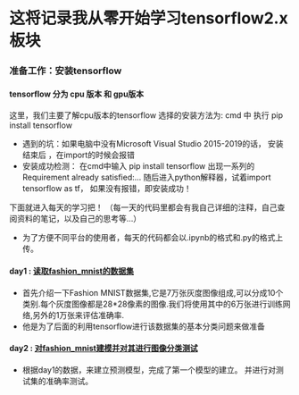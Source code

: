 这将记录我从零开始学习tensorflow2.x板块
==

### 准备工作：安装tensorflow 
#### tensorflow 分为 cpu 版本 和 gpu版本
这里，我们主要了解cpu版本的tensorflow
选择的安装方法为:  cmd 中 执行 pip install tensorflow
* 遇到的坑：如果电脑中没有Microsoft Visual Studio 2015-2019的话， 安装结束后 ，在import的时候会报错
* 安装成功检测： 在cmd中输入  pip install tensorflow
出现一系列的 Requirement already satisfied:...
随后进入python解释器，试着import tensorflow as tf， 如果没有报错，即安装成功！



下面就进入每天的学习把！ 
（每一天的代码里都会有我自己详细的注释，自己查阅资料的笔记，以及自己的思考等...）
* 为了方便不同平台的使用者，每天的代码都会以.ipynb的格式和.py的格式上传。

#### **day1** : [读取fashion_mnist的数据集](https://github.com/Lesliecheni/MyStudy_tensorflow/tree/master/day_1%E8%AF%BB%E5%8F%96fashion_mnist%E6%95%B0%E6%8D%AE "悬停显示")
* 首先介绍一下Fashion MNIST数据集,它是7万张灰度图像组成,可以分成10个类别.每个灰度图像都是28*28像素的图像.我们将使用其中的6万张进行训练网络,另外的1万张来评估准确率.
* 他是为了后面的利用tensorflow进行该数据集的基本分类问题来做准备


#### **day2** : [对fashion_mnist建模并对其进行图像分类测试](https://github.com/Lesliecheni/MyStudy_tensorflow/tree/master/day_2%E5%88%A9%E7%94%A8fashion_mnist%E6%95%B0%E6%8D%AE%E9%9B%86%E5%BB%BA%E6%A8%A1%E5%B9%B6%E5%AF%B9%E5%85%B6%E8%BF%9B%E8%A1%8C%E5%9B%BE%E5%83%8F%E5%88%86%E7%B1%BB "悬停显示")
* 根据day1的数据，来建立预测模型，完成了第一个模型的建立。 并进行对测试集的准确率测试。 

